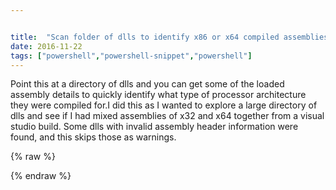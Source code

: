 ```yaml
---


title:  "Scan folder of dlls to identify x86 or x64 compiled assemblies"
date: 2016-11-22
tags: ["powershell","powershell-snippet","powershell"]
---
```


Point this at a directory of dlls and you can get some of the loaded assembly details to quickly identify what type of processor architecture they were compiled for.I did this as I wanted to explore a large directory of dlls and see if I had mixed assemblies of x32 and x64 together from a visual studio build.
Some dlls with invalid assembly header information were found, and this skips those as warnings.

{% raw %}
 <script src="ab1a65ce636231e72214dc1acad30f6d.js"></script>
{% endraw %}
